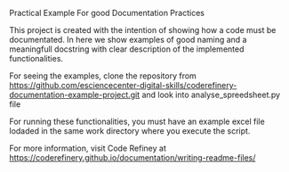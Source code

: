 Practical Example For good Documentation Practices

This project is created with the intention of showing how a code must be documentated. 
In here we show examples of good naming and a meaningfull docstring with clear description of the implemented functionalities.

For seeing the examples, clone the repository from  https://github.com/esciencecenter-digital-skills/coderefinery-documentation-example-project.git and look into analyse_spreedsheet.py file

For running these functionalities, you must have an example excel file lodaded in the same work directory where you execute the script.

For more information, visit Code Refiney at https://coderefinery.github.io/documentation/writing-readme-files/

